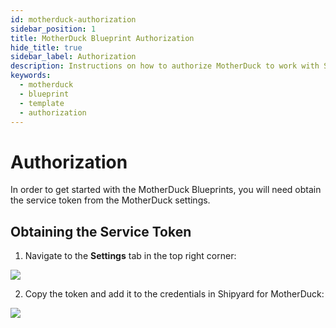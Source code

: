 ```yaml
---
id: motherduck-authorization
sidebar_position: 1
title: MotherDuck Blueprint Authorization
hide_title: true
sidebar_label: Authorization
description: Instructions on how to authorize MotherDuck to work with Shipyard's low-code MotherDuck templates.
keywords:
  - motherduck
  - blueprint
  - template
  - authorization
---
```


#  Authorization
In order to get started with the MotherDuck Blueprints, you will need obtain the service token from the MotherDuck settings.

## Obtaining the Service Token
1. Navigate to the **Settings** tab in the top right corner: 

![](https://cdn.sanity.io/images/2xyydva6/dev/84ff81a2f742d44641d74befd48b301b63c5d9d1-364x145.png?w=450)


2. Copy the token and add it to the credentials in Shipyard for MotherDuck:

![](https://cdn.sanity.io/images/2xyydva6/dev/44cbd8c5eac36681feb7b30903e2559d392ff283-946x307.png?w=450)
